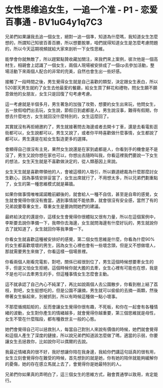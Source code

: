 # 女性思维追女生，一追一个准 - P1 - 恋爱百事通 - BV1uG4y1q7C3

兄弟們如果讓我去追一個女生，絕對一追一個準，知道為什麼嗎，我知道女生怎麼想的，所謂知己知彼百善百勝，所以想要脫單，咱們就得知道女生是怎麼考慮問題的，所以今天這期視頻就給大家來剖析一下女性思維。

能學會你就無敵了，所以趕緊點贊收藏加關注，來我們來上案例，彼次他是一個高材生，相親會上認識了一個女生，兩個人現場被安排成了一個cp去參加活動，整場活動下來兩個人配合的非常的完美，自然也會生出一些好感。

接觸了一段時間之後，男生覺得女生就是自己喜歡的類型，決定跟女生表白，所以520那天男生就約了女生去他最愛的餐廳，給女生買了鮮花和禮物，問女生願不願意做他的女朋友，女生只是回復了句考慮考慮。

這一考慮就是半個多月，男生著急的加強了攻勢，想要約女生出來玩，他問女生，五一放假咱們出去玩，女生說，節假日到處都是人，男生說沒事，難得有假期，你想去什麼地方，女生就回沒什麼特別的，女生這麼回了。

其實就沒有再拒絕邀約了，男生就接著問去海邊或者去開卡丁車，還是去看電影逛街都可以，女生說都可以，男生又說了，或者你平時喜歡做什麼事情，女生都說了都可以，男生還是在給女生製造更多的選擇。

會顯得自己很沒有主見，果然女生說還是在家到處都是人，你看到手的機會是不是沒了，男生又說你想在家也可以，你想出去隨時叫我，你看這裡我們要說一下女生的想法，女生天生就是不喜歡做決定的，從人類基因上來說。

女生天生就是喜歡帶領他的人，會被這樣的人吸引，所以霸道總裁為什麼那麼討女生歡心，因為事情安排妥當了，女生出席就行了，不用想太多，所以兄弟們劃重點了，女生的第一種思維模式就是幕牆。

如果你做事情唯唯諾諾瞻前顧後的，就會給人一種不自信，甚至是自卑的感覺，女生就會覺得你很沒有擔當，遇到事情就不能依靠，就會很沒有安全感，當然了有的兄弟說要尊重女生，尊重女生是要詢問她們的建議。

最終給決定的還是你，這樣女生會覺得你很體貼又很有力量，所以在這個案例中，李斯要去說你準備一下，我帶你去海邊，女生就問海邊有什麼好玩的，男生就說你去了就知道了，女生就回你等我準備一下。

你看女生就喜歡這種被安排好的感覺，第二個女性思維是什麼，你看為什麼90%的女生都喜歡壞壞的男生，因為女生心裡也會有一些壞念頭，但是又不想做壞人，那就需要男生來做了，你看這樣一個場景裡。

你看兩個人剛看完電影，對吧，關係已經很到位了，男生這個時候想要牽女生的手，但是又怕女生拒絕，這個時候你就大膽的去牽，女生心裡有可能也在想，我是不是也可以去牽男生的手，但這種事情女生怎麼會主動。

這不就承認了自己內心不純潔了，再比如說兩個人去公園散步，你看到樹上結了荔枝，對吧，女生挺想吃的，但是公園不讓摘，男生就可以偷偷的去摘一兩顆，然後帶著女生躲起來，別被抓到，所以有時候這種做一點小壞事。

不那麼循規蹈矩的，反而會讓女生覺得你很有趣，不死板，和你在一起會有各種情緒的波動，女生對你產生的情緒越多，就會覺得你越重要，第三個思維就是母性，女生不管在什麼階段，都有種救世主一般的心態。

她們會覺得自己可以拯救別人，每當自己對別人來說有價值的時候，她們就會覺得和這個人產生了深度的鏈接，所以說兄弟們知道該怎麼做了嗎，適當的示弱，你要讓女生去拯救你，比如說你可以偶爾的去說。

我最近情緒真的很不好，我好想讓你陪在我身邊，我給你們講這句話真的很有用，女生立刻會覺得你在難受的時候，首先想到的就是她，你有她的陪伴就能夠緩解你的憂傷，她的存在感立馬就上去了，會覺得你是她最特別的人。

兄弟們你如果真的弄明白了，這三個女生的思維方式，融會貫通學以致用，肯定能行。